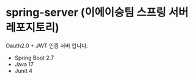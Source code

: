 # spring-server (이에이승팀 스프링 서버 레포지토리)

Oauth2.0 + JWT 인증 서버 입니다.

* Spring Boot 2.7
* Java 17
* Junit 4
